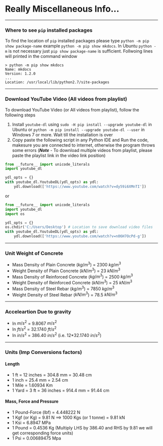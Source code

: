 # Really Miscellaneous Info...

---
### Where to see `pip` installed packages

To find the location of `pip` installed packages please type `python -m pip show package-name` example `python -m pip show mkdocs`. In Ubuntu `python -m` is not necessary just `pip show package-name` is sufficient. Follwoing lines will printed
in the command window

```
> python -m pip show mkdocs
Name: mkdocs
Version: 1.2.0
...
Location: /usr/local/lib/python2.7/site-packages

```

---
### Download YouTube Video (All videos from playlist)
To download YouTube Video (or All videos from playlist), follow the following steps

1. Install `youtube-dl` using `sudo -H pip install --upgrade youtube-dl` in Ubuntu or `python -m pip install --upgrade youtube-dl --user` in Windows 7 or more. Wait till the installation is over
2. Copy paste the following script in any Python IDE and Run the code, makesure you are connected to internet, otherwise the program throws some errors (***Note*** - To download multiple videos from playlist, please paste the playlist link in the video link position)
```python
from __future__ import unicode_literals
import youtube_dl

ydl_opts = {}
with youtube_dl.YoutubeDL(ydl_opts) as ydl:
    ydl.download(['https://www.youtube.com/watch?v=dy59i6XMnTI'])

```
or
```python
from __future__ import unicode_literals
import youtube_dl
import os

ydl_opts = {}
os.chdir('C:/Users/Desktop') # Location to save download video files
with youtube_dl.YoutubeDL(ydl_opts) as ydl:
    ydl.download(['https://www.youtube.com/watch?v=n06H7OcPd-g'])
```
---



### Unit Weight of Concrete

* Mass Density of Plain Concrete ($kg/m^3$) = 2300 $kg/m^3$
* Weight Density of Plain Concrete ($kN/m^3$) = 23 $kN/m^3$
* Mass Density of Reinforced Concrete ($kg/m^3$) = 2500 $kg/m^3$
* Weight Density of Reinforced Concrete ($kN/m^3$) = 25 $kN/m^3$
* Mass Density of Steel Rebar ($kg/m^3$) = 7850 $kg/m^3$
* Weight Density of Steel Rebar ($kN/m^3$) = 78.5 $kN/m^3$
---
### Acceleartion Due to gravity

* In $m/s^2$ = 9.8067 $m/s^2$
* In $ft/s^2$ = 32.1740 $ft/s^2$
* In $in/s^2$ = 386.40 $in/s^2$ (i.e. 12*32.1740 $in/s^2$)

---
### Units (Imp Conversions factors)

#### Length

* 1 ft = 12 inches = 304.8 mm = 30.48 cm
* 1 inch = 25.4 mm = 2.54 cm
* 1 Mile = 1.60934 Km
* 1 Yard = 3 ft = 36 inches = 914.4 mm = 91.44 cm

#### Mass, Force and Pressure

* 1 Pound-Force (lbf) = 4.448222 N
* 1 Kgf (or Kg) = 9.81 N $\implies$ 1000 Kgs (or 1 tonne) = 9.81 kN 
* 1 Ksi = 6.8947 MPa
* 1 Pound = 0.4536 Kg (Multiply LHS by 386.40 and RHS by 9.81 we will get corresponding force units)
* 1 Psi = 0.00689475 Mpa

